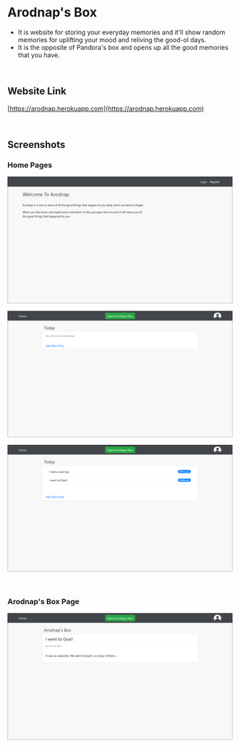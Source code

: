 # Arodnap's Box
* It is website for storing your everyday memories and it'll show random memories for uplifting your mood and reliving the good-ol days.
* It is the opposite of Pandora's box and opens up all the good memories that you have.

&nbsp; &nbsp;

## Website Link
[https://arodnap.herokuapp.com](https://arodnap.herokuapp.com)

&nbsp; &nbsp;

## Screenshots

### Home Pages
![Home](logout.png)

![Home](home.png)

![list](list.png)

&nbsp; &nbsp;

### Arodnap's Box Page
![box](box.png)
